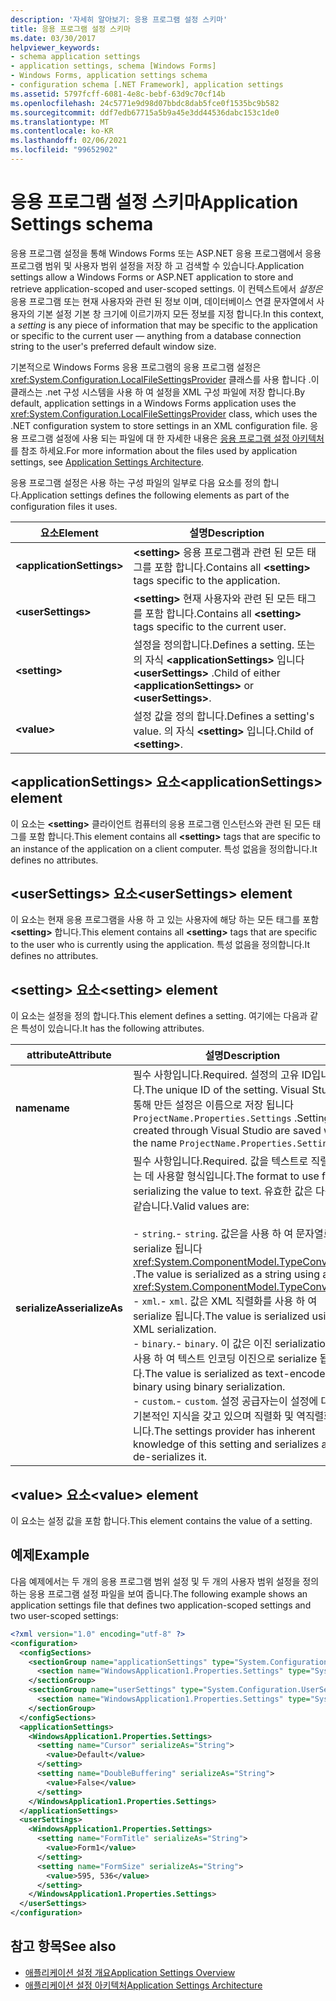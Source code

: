 ```yaml
---
description: '자세히 알아보기: 응용 프로그램 설정 스키마'
title: 응용 프로그램 설정 스키마
ms.date: 03/30/2017
helpviewer_keywords:
- schema application settings
- application settings, schema [Windows Forms]
- Windows Forms, application settings schema
- configuration schema [.NET Framework], application settings
ms.assetid: 5797fcff-6081-4e8c-bebf-63d9c70cf14b
ms.openlocfilehash: 24c5771e9d98d07bbdc8dab5fce0f1535bc9b582
ms.sourcegitcommit: ddf7edb67715a5b9a45e3dd44536dabc153c1de0
ms.translationtype: MT
ms.contentlocale: ko-KR
ms.lasthandoff: 02/06/2021
ms.locfileid: "99652902"
---
```

# <a name="application-settings-schema"></a><span data-ttu-id="59103-103">응용 프로그램 설정 스키마</span><span class="sxs-lookup"><span data-stu-id="59103-103">Application Settings schema</span></span>

<span data-ttu-id="59103-104">응용 프로그램 설정을 통해 Windows Forms 또는 ASP.NET 응용 프로그램에서 응용 프로그램 범위 및 사용자 범위 설정을 저장 하 고 검색할 수 있습니다.</span><span class="sxs-lookup"><span data-stu-id="59103-104">Application settings allow a Windows Forms or ASP.NET application to store and retrieve application-scoped and user-scoped settings.</span></span> <span data-ttu-id="59103-105">이 컨텍스트에서 *설정은* 응용 프로그램 또는 현재 사용자와 관련 된 정보 이며, 데이터베이스 연결 문자열에서 사용자의 기본 설정 기본 창 크기에 이르기까지 모든 정보를 지정 합니다.</span><span class="sxs-lookup"><span data-stu-id="59103-105">In this context, a *setting* is any piece of information that may be specific to the application or specific to the current user — anything from a database connection string to the user's preferred default window size.</span></span>

<span data-ttu-id="59103-106">기본적으로 Windows Forms 응용 프로그램의 응용 프로그램 설정은 <xref:System.Configuration.LocalFileSettingsProvider> 클래스를 사용 합니다 .이 클래스는 .net 구성 시스템을 사용 하 여 설정을 XML 구성 파일에 저장 합니다.</span><span class="sxs-lookup"><span data-stu-id="59103-106">By default, application settings in a Windows Forms application uses the <xref:System.Configuration.LocalFileSettingsProvider> class, which uses the .NET configuration system to store settings in an XML configuration file.</span></span> <span data-ttu-id="59103-107">응용 프로그램 설정에 사용 되는 파일에 대 한 자세한 내용은 [응용 프로그램 설정 아키텍처](/dotnet/desktop/winforms/advanced/application-settings-architecture)를 참조 하세요.</span><span class="sxs-lookup"><span data-stu-id="59103-107">For more information about the files used by application settings, see [Application Settings Architecture](/dotnet/desktop/winforms/advanced/application-settings-architecture).</span></span>

<span data-ttu-id="59103-108">응용 프로그램 설정은 사용 하는 구성 파일의 일부로 다음 요소를 정의 합니다.</span><span class="sxs-lookup"><span data-stu-id="59103-108">Application settings defines the following elements as part of the configuration files it uses.</span></span>

| <span data-ttu-id="59103-109">요소</span><span class="sxs-lookup"><span data-stu-id="59103-109">Element</span></span>                    | <span data-ttu-id="59103-110">설명</span><span class="sxs-lookup"><span data-stu-id="59103-110">Description</span></span>                                                                           |
| -------------------------- | ------------------------------------------------------------------------------------- |
| **\<applicationSettings>** | <span data-ttu-id="59103-111">**\<setting>** 응용 프로그램과 관련 된 모든 태그를 포함 합니다.</span><span class="sxs-lookup"><span data-stu-id="59103-111">Contains all **\<setting>** tags specific to the application.</span></span>                         |
| **\<userSettings>**        | <span data-ttu-id="59103-112">**\<setting>** 현재 사용자와 관련 된 모든 태그를 포함 합니다.</span><span class="sxs-lookup"><span data-stu-id="59103-112">Contains all **\<setting>** tags specific to the current user.</span></span>                        |
| **\<setting>**             | <span data-ttu-id="59103-113">설정을 정의합니다.</span><span class="sxs-lookup"><span data-stu-id="59103-113">Defines a setting.</span></span> <span data-ttu-id="59103-114">또는의 자식 **\<applicationSettings>** 입니다 **\<userSettings>** .</span><span class="sxs-lookup"><span data-stu-id="59103-114">Child of either **\<applicationSettings>** or **\<userSettings>**.</span></span> |
| **\<value>**               | <span data-ttu-id="59103-115">설정 값을 정의 합니다.</span><span class="sxs-lookup"><span data-stu-id="59103-115">Defines a setting's value.</span></span> <span data-ttu-id="59103-116">의 자식 **\<setting>** 입니다.</span><span class="sxs-lookup"><span data-stu-id="59103-116">Child of **\<setting>**.</span></span>                                   |

## <a name="applicationsettings-element"></a><span data-ttu-id="59103-117">\<applicationSettings> 요소</span><span class="sxs-lookup"><span data-stu-id="59103-117">\<applicationSettings> element</span></span>

<span data-ttu-id="59103-118">이 요소는 **\<setting>** 클라이언트 컴퓨터의 응용 프로그램 인스턴스와 관련 된 모든 태그를 포함 합니다.</span><span class="sxs-lookup"><span data-stu-id="59103-118">This element contains all **\<setting>** tags that are specific to an instance of the application on a client computer.</span></span> <span data-ttu-id="59103-119">특성 없음을 정의합니다.</span><span class="sxs-lookup"><span data-stu-id="59103-119">It defines no attributes.</span></span>

## <a name="usersettings-element"></a><span data-ttu-id="59103-120">\<userSettings> 요소</span><span class="sxs-lookup"><span data-stu-id="59103-120">\<userSettings> element</span></span>

<span data-ttu-id="59103-121">이 요소는 현재 응용 프로그램을 사용 하 고 있는 사용자에 해당 하는 모든 태그를 포함 **\<setting>** 합니다.</span><span class="sxs-lookup"><span data-stu-id="59103-121">This element contains all **\<setting>** tags that are specific to the user who is currently using the application.</span></span> <span data-ttu-id="59103-122">특성 없음을 정의합니다.</span><span class="sxs-lookup"><span data-stu-id="59103-122">It defines no attributes.</span></span>

## <a name="setting-element"></a><span data-ttu-id="59103-123">\<setting> 요소</span><span class="sxs-lookup"><span data-stu-id="59103-123">\<setting> element</span></span>

<span data-ttu-id="59103-124">이 요소는 설정을 정의 합니다.</span><span class="sxs-lookup"><span data-stu-id="59103-124">This element defines a setting.</span></span> <span data-ttu-id="59103-125">여기에는 다음과 같은 특성이 있습니다.</span><span class="sxs-lookup"><span data-stu-id="59103-125">It has the following attributes.</span></span>

| <span data-ttu-id="59103-126">attribute</span><span class="sxs-lookup"><span data-stu-id="59103-126">Attribute</span></span>        | <span data-ttu-id="59103-127">설명</span><span class="sxs-lookup"><span data-stu-id="59103-127">Description</span></span> |
| ---------------- | ----------- |
| <span data-ttu-id="59103-128">**name**</span><span class="sxs-lookup"><span data-stu-id="59103-128">**name**</span></span>         | <span data-ttu-id="59103-129">필수 사항입니다.</span><span class="sxs-lookup"><span data-stu-id="59103-129">Required.</span></span> <span data-ttu-id="59103-130">설정의 고유 ID입니다.</span><span class="sxs-lookup"><span data-stu-id="59103-130">The unique ID of the setting.</span></span> <span data-ttu-id="59103-131">Visual Studio를 통해 만든 설정은 이름으로 저장 됩니다 `ProjectName.Properties.Settings` .</span><span class="sxs-lookup"><span data-stu-id="59103-131">Settings created through Visual Studio are saved with the name `ProjectName.Properties.Settings`.</span></span> |
| <span data-ttu-id="59103-132">**serializeAs**</span><span class="sxs-lookup"><span data-stu-id="59103-132">**serializeAs**</span></span> | <span data-ttu-id="59103-133">필수 사항입니다.</span><span class="sxs-lookup"><span data-stu-id="59103-133">Required.</span></span> <span data-ttu-id="59103-134">값을 텍스트로 직렬화 하는 데 사용할 형식입니다.</span><span class="sxs-lookup"><span data-stu-id="59103-134">The format to use for serializing the value to text.</span></span> <span data-ttu-id="59103-135">유효한 값은 다음과 같습니다.</span><span class="sxs-lookup"><span data-stu-id="59103-135">Valid values are:</span></span><br><br><span data-ttu-id="59103-136">- `string`.</span><span class="sxs-lookup"><span data-stu-id="59103-136">- `string`.</span></span> <span data-ttu-id="59103-137">값은을 사용 하 여 문자열로 serialize 됩니다 <xref:System.ComponentModel.TypeConverter> .</span><span class="sxs-lookup"><span data-stu-id="59103-137">The value is serialized as a string using a <xref:System.ComponentModel.TypeConverter>.</span></span><br><span data-ttu-id="59103-138">- `xml`.</span><span class="sxs-lookup"><span data-stu-id="59103-138">- `xml`.</span></span> <span data-ttu-id="59103-139">값은 XML 직렬화를 사용 하 여 serialize 됩니다.</span><span class="sxs-lookup"><span data-stu-id="59103-139">The value is serialized using XML serialization.</span></span><br><span data-ttu-id="59103-140">- `binary`.</span><span class="sxs-lookup"><span data-stu-id="59103-140">- `binary`.</span></span> <span data-ttu-id="59103-141">이 값은 이진 serialization을 사용 하 여 텍스트 인코딩 이진으로 serialize 됩니다.</span><span class="sxs-lookup"><span data-stu-id="59103-141">The value is serialized as text-encoded binary using binary serialization.</span></span><br /><span data-ttu-id="59103-142">- `custom`.</span><span class="sxs-lookup"><span data-stu-id="59103-142">- `custom`.</span></span> <span data-ttu-id="59103-143">설정 공급자는이 설정에 대 한 기본적인 지식을 갖고 있으며 직렬화 및 역직렬화 합니다.</span><span class="sxs-lookup"><span data-stu-id="59103-143">The settings provider has inherent knowledge of this setting and serializes and de-serializes it.</span></span> |

## <a name="value-element"></a><span data-ttu-id="59103-144">\<value> 요소</span><span class="sxs-lookup"><span data-stu-id="59103-144">\<value> element</span></span>

<span data-ttu-id="59103-145">이 요소는 설정 값을 포함 합니다.</span><span class="sxs-lookup"><span data-stu-id="59103-145">This element contains the value of a setting.</span></span>

## <a name="example"></a><span data-ttu-id="59103-146">예제</span><span class="sxs-lookup"><span data-stu-id="59103-146">Example</span></span>

<span data-ttu-id="59103-147">다음 예제에서는 두 개의 응용 프로그램 범위 설정 및 두 개의 사용자 범위 설정을 정의 하는 응용 프로그램 설정 파일을 보여 줍니다.</span><span class="sxs-lookup"><span data-stu-id="59103-147">The following example shows an application settings file that defines two application-scoped settings and two user-scoped settings:</span></span>

```xml
<?xml version="1.0" encoding="utf-8" ?>
<configuration>
  <configSections>
    <sectionGroup name="applicationSettings" type="System.Configuration.ApplicationSettingsGroup, System, Version=2.0.0.0, Culture=neutral, PublicKeyToken=b77a5c561934e089">
      <section name="WindowsApplication1.Properties.Settings" type="System.Configuration.ClientSettingsSection, System, Version=2.0.0.0, Culture=neutral, PublicKeyToken=b77a5c561934e089" />
    </sectionGroup>
    <sectionGroup name="userSettings" type="System.Configuration.UserSettingsGroup, System, Version=2.0.0.0, Culture=neutral, PublicKeyToken=b77a5c561934e089">
      <section name="WindowsApplication1.Properties.Settings" type="System.Configuration.ClientSettingsSection, System, Version=2.0.0.0, Culture=neutral, PublicKeyToken=b77a5c561934e089" allowExeDefinition="MachineToLocalUser" />
    </sectionGroup>
  </configSections>
  <applicationSettings>
    <WindowsApplication1.Properties.Settings>
      <setting name="Cursor" serializeAs="String">
        <value>Default</value>
      </setting>
      <setting name="DoubleBuffering" serializeAs="String">
        <value>False</value>
      </setting>
    </WindowsApplication1.Properties.Settings>
  </applicationSettings>
  <userSettings>
    <WindowsApplication1.Properties.Settings>
      <setting name="FormTitle" serializeAs="String">
        <value>Form1</value>
      </setting>
      <setting name="FormSize" serializeAs="String">
        <value>595, 536</value>
      </setting>
    </WindowsApplication1.Properties.Settings>
  </userSettings>
</configuration>
```

## <a name="see-also"></a><span data-ttu-id="59103-148">참고 항목</span><span class="sxs-lookup"><span data-stu-id="59103-148">See also</span></span>

- [<span data-ttu-id="59103-149">애플리케이션 설정 개요</span><span class="sxs-lookup"><span data-stu-id="59103-149">Application Settings Overview</span></span>](/dotnet/desktop/winforms/advanced/application-settings-overview)
- [<span data-ttu-id="59103-150">애플리케이션 설정 아키텍처</span><span class="sxs-lookup"><span data-stu-id="59103-150">Application Settings Architecture</span></span>](/dotnet/desktop/winforms/advanced/application-settings-architecture)
